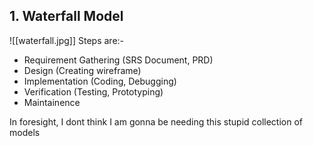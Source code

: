 ## 1. Waterfall Model
![[waterfall.jpg]]
Steps are:-
- Requirement Gathering (SRS Document, PRD)
- Design (Creating wireframe)
- Implementation (Coding, Debugging)
- Verification (Testing, Prototyping)
- Maintainence

In foresight, I dont think I am gonna be needing this stupid collection of models
